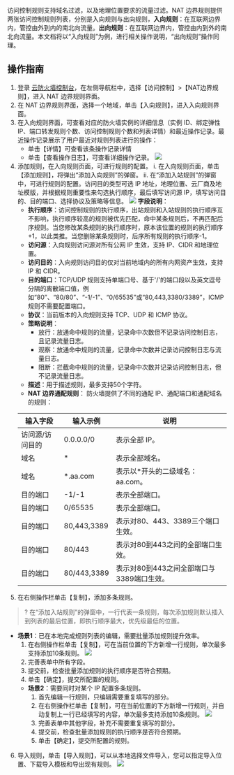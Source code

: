 访问控制规则支持域名过滤，以及地理位置要求的流量过滤。NAT 边界规则提供两张访问控制规则列表，分别是入向规则与出向规则，**入向规则**：在互联网边界内，管控由外到内的南北向流量。**出向规则**：在互联网边界内，管控由内到外的南北向流量。本文档将以“入向规则”为例，进行相关操作说明，“出向规则”操作同理。
## 操作指南
1. 登录 [云防火墙控制台](https://console.cloud.tencent.com/cfw/ac/internet)，在左侧导航栏中，选择【访问控制】>【NAT边界规则】，进入 NAT 边界规则界面。
2. 在 NAT 边界规则界面，选择一个地域，单击【入向规则】，进入入向规则界面。
3. 在入向规则界面，可查看对应的防火墙实例的详细信息（实例 ID、绑定弹性 IP、端口转发规则个数、访问控制规则个数和列表详情）和最近操作记录。最近操作记录展示了用户最近对规则列表进行的操作：
   * 单击【详情】可查看该条操作记录详情
   * 单击【查看操作日志】，可查看详细操作记录。
   ![](https://main.qcloudimg.com/raw/a290bb33f01faab45b0c78590a856858.png)
4. 添加规则，在入向规则页面，可进行规则的配置。
   i. 在入向规则页面，单击【添加规则】，将弹出“添加入向规则”的弹窗。
   ii. 在“添加入站规则”的弹窗中，可进行规则的配置。访问目的类型可选 IP 地址，地理位置、云厂商及地址模版，并根据规则重要性来勾选执行顺序，最后填写访问源 IP，填写访问目的、目的端口、选择协议及策略等信息。
	 ![](https://main.qcloudimg.com/raw/895cbe160b391e0ffa919a6a742b63b4.png)
   **字段说明**：
     - **执行顺序**：访问控制规则的执行顺序，出站规则和入站规则的执行顺序互不影响，执行顺序较高的规则被优先匹配，命中某条规则后，不再匹配后序规则。当您修改某条规则的执行顺序时，原本该位置的规则的执行顺序+1，以此类推。当您删除某条规则时，后序所有规则的执行顺序-1。
     - **访问源**：入向规则访问源对所有公网 IP 生效，支持 IP、CIDR 和地理位置。
     * **访问目的**：入向规则访问目的仅对当前地域内的所有内网资产生效，支持 IP 和 CIDR。
     * **目的端口**：TCP/UDP 规则支持单端口号、基于'/'的端口段以及英文逗号分隔的离散端口值，例如“80”、“80/80”、“-1/-1”、“0/65535”或“80,443,3380/3389”，ICMP 规则不需要配置端口。
     * **协议**：当前版本的入向规则支持 TCP、UDP 和 ICMP 协议。
     * **策略说明**：
       * 放行：放通命中规则的流量，记录命中次数但不记录访问控制日志，且记录流量日志。
       * 观察：放通命中规则的流量，记录命中次数并记录访问控制日志与流量日志。
       * 阻断：拦截命中规则的流量，记录命中次数并记录访问控制日志，但不记录流量日志。
     * **描述**：用于描述规则，最多支持50个字符。
     * **NAT 边界通配规则**：
     防火墙提供了不同的通配 IP、通配端口和通配域名的规则：
      <table>
         <thead>
             <tr>
                 <th >输入字段</th>
                 <th >输入示例</th>
                 <th >说明</th>
             </tr>
         </thead>
         <tbody>
             <tr>
                 <td>访问源/访问目的</td>
                 <td>0.0.0.0/0</td>
                 <td>表示全部 IP。</td>
             </tr>
             <tr>
                 <td>域名</td>
                 <td>*</td>
                 <td>表示全部域名。</td>
             </tr>
             <tr>
                 <td><font >域名</font></td>
                 <td><font >*.aa.com</font></td>
                 <td><font >表示以*开头的二级域名：aa.com。</font></td>
             </tr>
             <tr>
                 <td><font >目的端口</font></td>
                 <td><font>-1/-1</font></td>
                 <td><font >表示全部端口。</font></td>
             </tr>
             <tr>
                 <td><font >目的端口</font></td>
                 <td><font >0/65535</font></td>
                 <td><font>表示全部端口。</font></td>
             </tr>
             <tr>
                 <td><font>目的端口</font></td>
                 <td><font>80,443,3389</font></td>
                 <td><font>表示对80、443、3389三个端口生效。</font></td>
             </tr>
             <tr>
                 <td><font>目的端口</font></td>
                 <td><font>80/443</font></td>
                 <td><font>表示对80到443之间的全部端口生效。</font></td>
             </tr>
             <tr>
                 <td><font>目的端口</font></td>
                 <td><font>80/443,3389</font></td>
                 <td><font>表示对80到443之间全部端口与3389端口生效。</font></td>
             </tr>
         </tbody>
     </table>
5. 在右侧操作栏单击【复制】，添加多条规则。
 >? 在“添加入站规则”的弹窗中，一行代表一条规则，每次添加规则默认插入到列表的最后位置，即执行顺序最大，优先级最低的位置。
 >
 * **场景1**：已在本地完成规则列表的编辑，需要批量添加规则提升效率。
     1. 在右侧操作栏单击【复制】，可在当前位置的下方新增一行规则，单次最多支持添加10条规则。
     ![](https://main.qcloudimg.com/raw/5b22adb712fd593334d68d3dd0ea76fa.png)
     2. 完善表单中所有字段。
     3. 提交前，检查批量添加规则的执行顺序是否符合预期。
     4. 单击【确定】，提交所配置的规则。
   * **场景2**：需要同时对某个 IP 配置多条规则。
     1. 首先编辑一行规则，只编辑需要重复填写的部分。
     2. 在右侧操作栏单击【复制】，可在当前位置的下方新增一行规则，并自动复制上一行已经填写的内容，单次最多支持添加10条规则。
     ![](https://main.qcloudimg.com/raw/ee814a426dec76777fc168a701d5143d.png)
     3. 完善表单中其他字段，补充不需要重复填写的部分。
     4. 提交前，检查批量添加规则的执行顺序是否符合预期。
     5. 单击【确定】，提交所配置的规则。
6. 导入规则，单击【导入规则】，可以从本地选择文件导入，您可以指定导入位置、下载导入模板和导出现有规则。
  ![](https://main.qcloudimg.com/raw/5245c289432715cc14408e86a65ecab6.png)
